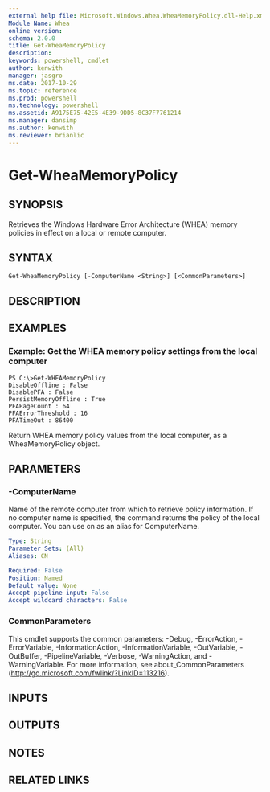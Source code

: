 ```yaml
---
external help file: Microsoft.Windows.Whea.WheaMemoryPolicy.dll-Help.xml
Module Name: Whea
online version: 
schema: 2.0.0
title: Get-WheaMemoryPolicy
description: 
keywords: powershell, cmdlet
author: kenwith
manager: jasgro
ms.date: 2017-10-29
ms.topic: reference
ms.prod: powershell
ms.technology: powershell
ms.assetid: A9175E75-42E5-4E39-9DD5-8C37F7761214
ms.manager: dansimp
ms.author: kenwith
ms.reviewer: brianlic
---
```


# Get-WheaMemoryPolicy

## SYNOPSIS
Retrieves the Windows Hardware Error Architecture (WHEA) memory policies in effect on a local or remote computer.

## SYNTAX

```
Get-WheaMemoryPolicy [-ComputerName <String>] [<CommonParameters>]
```

## DESCRIPTION

## EXAMPLES

### Example: Get the WHEA memory policy settings from the local computer
```
PS C:\>Get-WHEAMemoryPolicy
DisableOffline : False
DisablePFA : False
PersistMemoryOffline : True
PFAPageCount : 64
PFAErrorThreshold : 16
PFATimeOut : 86400
```

Return WHEA memory policy values from the local computer, as a WheaMemoryPolicy object.

## PARAMETERS

### -ComputerName
Name of the remote computer from which to retrieve policy information.
If no computer name is specified, the command returns the policy of the local computer.
You can use cn as an alias for ComputerName.

```yaml
Type: String
Parameter Sets: (All)
Aliases: CN

Required: False
Position: Named
Default value: None
Accept pipeline input: False
Accept wildcard characters: False
```

### CommonParameters
This cmdlet supports the common parameters: -Debug, -ErrorAction, -ErrorVariable, -InformationAction, -InformationVariable, -OutVariable, -OutBuffer, -PipelineVariable, -Verbose, -WarningAction, and -WarningVariable. For more information, see about_CommonParameters (http://go.microsoft.com/fwlink/?LinkID=113216).

## INPUTS

## OUTPUTS

## NOTES

## RELATED LINKS

